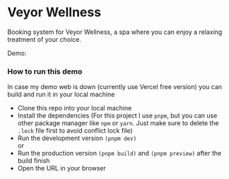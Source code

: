 # Veyor Wellness

Booking system for Veyor Wellness, a spa where you can enjoy a relaxing treatment of your choice.

Demo: 

### How to run this demo

In case my demo web is down (currently use Vercel free version) you can build and run it in your local machine

- Clone this repo into your local machine
- Install the dependencies (For this project I use `pnpm`, but you can use other package manager like `npm` or `yarn`. Just make sure to delete the `.lock` file first to avoid conflict lock file)
- Run the development version `(pnpm dev)`
<br/> or
- Run the production version `(pnpm build)` and `(pnpm preview)` after the build finish
- Open the URL in your browser
